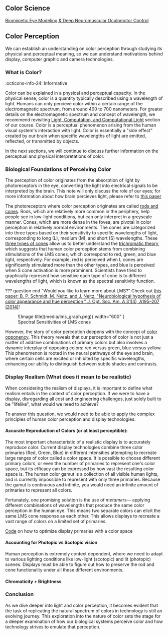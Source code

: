 ## Color Science
[Biomimetic Eye Modeling & Deep Neuromuscular Oculomotor Control](https://www.andrew.cmu.edu/user/aslakshm/pdfs/siggraph19_eye.pdf)
## Color Perception

We can establish an understanding on color perception through studying its physical and perceptual meaning, so we can understand motivations behind display, computer graphic and camera technologies.

### What is Color?

:octicons-info-24: Informative

Color can be explained in a physical and perceptual capacity. In the physical sense, color is a quantity typically described using a wavelength of light. Humans can only percieve color within a certain range of the electromagnetic spectrum, from around 400 to 700 nanometers. For greater details on the electromagnetic spectrum and concept of wavelength, we recommend revisiting [Light, Computation, and Computational Light](course/computational_light.md) section of our course. Color is a perceptual phenomenon arising from the human visual system's interaction with light. Color is essentially a "side effect" created by our brain when specific wavelengths of light are emitted, reflected, or transmitted by objects.

In the next sections, we will continue to discuss further information on the perceptual and physical interpretations of color.



### Biological Foundations of Perceiving Color
The perception of color originates from the absorption of light by photoreceptors in the eye, converting the light into electrical signals to be interpreted by the brain. This note will only discuss the role of our eyes; for more information about how brain percieves light, please refer to [this paper](https://pubmed.ncbi.nlm.nih.gov/21841776/)

The photoreceptors where color perception originates are called [rods and cones](https://www.ncbi.nlm.nih.gov/pmc/articles/PMC4763127/). Rods, which are relatively more common in the periphery, help people see in low-light conditions, but can only interpret in a greyscale manner. Cones, which are more dense in the fovea, are pivotal in color perception in relatively normal environments. The cones are categorized into three types based on their sensitivity to specific wavelengths of light, corresponding to long (L), medium (M), and short (S) wavelengths. These [three types of cones](https://opg.optica.org/josaa/fulltext.cfm?uri=josaa-31-4-A195&id=279354) allow us to better understand the [trichromatic theory](https://www.jstor.org/stable/82365), which suggests that human color perception stems from combining stimulations of the LMS cones, which correspond to red, green, and blue light, respectively. For example, red is perceived when L cones are significantly stimulated more than the other types, and blue is perceived when S cone activation is more prominent. Scientists have tried to graphically represent how sensitive each type of cone is to different wavelengths of light, which is known as the spectral sensitivity function.

??? question end "Would you like to learn more about LMS?"
       Check out [this paper: B. P. Schmidt, M. Neitz, and J. Neitz, "Neurobiological hypothesis of color appearance and hue perception," J. Opt. Soc. Am. A 31(4), A195–207 (2014)](https://europepmc.org/article/pmc/4167798)! 


<figure markdown>
  ![Image title](media/lms_graph.png){ width="600" }
  <figcaption>Spectral Sensitivities of LMS cones</figcaption>
</figure>

However, the story of color perception deepens with the concept of [color opponency](https://pubmed.ncbi.nlm.nih.gov/1303712/). This theory reveals that our perception of color is not just a matter of additive combinations of primary colors but also involves a dynamic interplay of opposing colors: red versus green, blue versus yellow. This phenomenon is rooted in the neural pathways of the eye and brain, where certain cells are excited or inhibited by specific wavelengths, enhancing our ability to distinguish between subtle shades and contrasts.


### Display Realism (What does it mean to be realistic)

When considering the realism of displays, it is important to define what realism entails in the context of color perception. If we were to have a display, disregarding all cost and engineering challenges, just solely built to be "lifelike", what would we need to achieve? 

To answer this question, we would need to be able to apply the complex principles of human color perception and display technologies.

#### Accurate Reproduction of Colors (or at least perceptible): 
The most important characteristic of a realistic display is to accurately reproduce color. Current display technologies combine three color primaries (Red, Green, Blue) in different intensities attempting to recreate large ranges of color called a color space. It is possible to choose different primary colors, or even the number of primaries to represent one's color space, but its efficacy can be expressed by how vast the resulting color space is. The human color gamut is a collection of all visible human lights, and is currently impossible to represent with only three primaries. Because the gamut is continuous and infinite, you would need an infinite amount of primaries to represent all colors.

Fortunately, one promising solution is the use of *metamers*— applying different combinations of wavelengths that produce the same color perception in the human eye. This means two separate colors can elicit the same LMS cone response as each other. This allows displays to recreate a vast range of colors on a limited set of primaries.

[Code](https://gulpinhenry.github.io/PrismaFoveate/optimize_primaries.html) on how to optimize display primaries with a color space


#### Accounting for Photopic vs Scotopic vision
Human perception is extremely context dependent, where we need to adapt to various lighting conditions like low-light (scotopic) and lit (photopic) scenes. Displays must be able to figure out how to preserve the rod and cone functionality under all these different environments.


#### Chromaticity + Brightness
<!-- TODO: add some more stuff here -->



### Conclusion
As we dive deeper into light and color perception, it becomes evident that the task of replicating the natural spectrum of colors in technology is still an evolving journey. This exploration into the nature of color sets the stage for a deeper examination of how our biological systems perceive color and how technology strives to emulate that perception.


